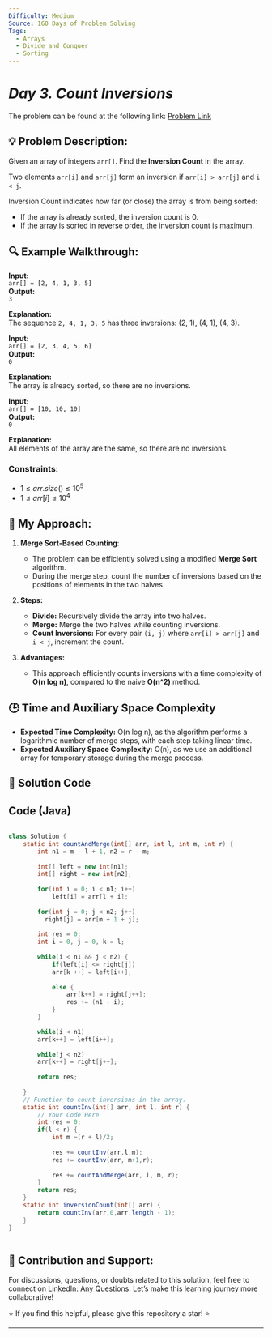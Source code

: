 ```yaml
---
Difficulty: Medium  
Source: 160 Days of Problem Solving  
Tags:
  - Arrays
  - Divide and Conquer
  - Sorting
---
```



# _Day 3. Count Inversions_ 
The problem can be found at the following link: [Problem Link](https://www.geeksforgeeks.org/batch/gfg-160-problems/track/sorting-gfg-160/problem/inversion-of-array-1587115620)

## 💡 **Problem Description:**

Given an array of integers `arr[]`. Find the **Inversion Count** in the array.  

Two elements `arr[i]` and `arr[j]` form an inversion if `arr[i] > arr[j]` and `i < j`.  

Inversion Count indicates how far (or close) the array is from being sorted:
- If the array is already sorted, the inversion count is 0.
- If the array is sorted in reverse order, the inversion count is maximum.

## 🔍 **Example Walkthrough:**

**Input:**  
`arr[] = [2, 4, 1, 3, 5]`  
**Output:**  
`3`

**Explanation:**  
The sequence `2, 4, 1, 3, 5` has three inversions: (2, 1), (4, 1), (4, 3).


**Input:**  
`arr[] = [2, 3, 4, 5, 6]`  
**Output:**  
`0`

**Explanation:**  
The array is already sorted, so there are no inversions.


**Input:**  
`arr[] = [10, 10, 10]`  
**Output:**  
`0`

**Explanation:**  
All elements of the array are the same, so there are no inversions.


### Constraints:
- $`1 ≤ arr.size() ≤ 10^5`$ 
- $`1 ≤ arr[i] ≤ 10^4`$  

## 🎯 **My Approach:**

1. **Merge Sort-Based Counting**:  
   - The problem can be efficiently solved using a modified **Merge Sort** algorithm.
   - During the merge step, count the number of inversions based on the positions of elements in the two halves.

2. **Steps:**  
   - **Divide:** Recursively divide the array into two halves.  
   - **Merge:** Merge the two halves while counting inversions.  
   - **Count Inversions:** For every pair `(i, j)` where `arr[i] > arr[j]` and `i < j`, increment the count.  

3. **Advantages:**  
   - This approach efficiently counts inversions with a time complexity of **O(n log n)**, compared to the naive **O(n^2)** method.  

## 🕒 **Time and Auxiliary Space Complexity** 

- **Expected Time Complexity:** O(n log n), as the algorithm performs a logarithmic number of merge steps, with each step taking linear time.  
- **Expected Auxiliary Space Complexity:** O(n), as we use an additional array for temporary storage during the merge process.

## 📝 **Solution Code**

## Code (Java)

```java

class Solution {
    static int countAndMerge(int[] arr, int l, int m, int r) {
        int n1 = m - l + 1, n2 = r - m;
        
        int[] left = new int[n1];
        int[] right = new int[n2];
        
        for(int i = 0; i < n1; i++) 
            left[i] = arr[l + i];
        
        for(int j = 0; j < n2; j++) 
          right[j] = arr[m + 1 + j];
        
        int res = 0;
        int i = 0, j = 0, k = l;
        
        while(i < n1 && j < n2) {
            if(left[i] <= right[j]) 
            arr[k ++] = left[i++];
            
            else {
                arr[k++] = right[j++];
                res += (n1 - i);
            }
        }

        while(i < n1) 
        arr[k++] = left[i++];
        
        while(j < n2)
        arr[k++] = right[j++];
        
        return res;
        
    }
    // Function to count inversions in the array.
    static int countInv(int[] arr, int l, int r) {
        // Your Code Here
        int res = 0;
        if(l < r) {
            int m =(r + l)/2;
            
            res += countInv(arr,l,m);
            res += countInv(arr, m+1,r);
            
            res += countAndMerge(arr, l, m, r);
        }
        return res;
    }
    static int inversionCount(int[] arr) {
        return countInv(arr,0,arr.length - 1);
    }
}
    
```


## 🎯 **Contribution and Support:**

For discussions, questions, or doubts related to this solution, feel free to connect on LinkedIn: [Any Questions](https://www.linkedin.com/in/sanjana-yadav007). Let’s make this learning journey more collaborative!

⭐ If you find this helpful, please give this repository a star! ⭐

---

